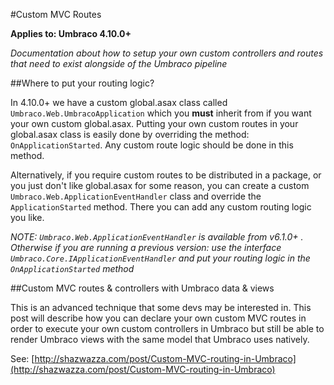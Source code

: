 #Custom MVC Routes

**Applies to: Umbraco 4.10.0+**

_Documentation about how to setup your own custom controllers and routes that need to exist alongside of the Umbraco pipeline_

##Where to put your routing logic?

In 4.10.0+ we have a custom global.asax class called `Umbraco.Web.UmbracoApplication` which you **must** inherit from if you want your own custom global.asax. Putting your own custom routes in your global.asax class is easily done by overriding the method: `OnApplicationStarted`. Any custom route logic should be done in this method.

Alternatively, if you require custom routes to be distributed in a package, or you just don't like global.asax for some reason, you can create a custom `Umbraco.Web.ApplicationEventHandler` class and override the  `ApplicationStarted` method. There you can add any custom routing logic you like.

*NOTE: `Umbraco.Web.ApplicationEventHandler` is available from v6.1.0+ . Otherwise if you are running a previous version: use the interface `Umbraco.Core.IApplicationEventHandler` and put your routing logic in the `OnApplicationStarted` method*

##Custom MVC routes & controllers with Umbraco data & views

This is an advanced technique that some devs may be interested in. This post will describe how you can declare your own custom MVC routes in order to execute your own custom controllers in Umbraco but still be able to render Umbraco views with the same model that Umbraco uses natively.

See: [http://shazwazza.com/post/Custom-MVC-routing-in-Umbraco](http://shazwazza.com/post/Custom-MVC-routing-in-Umbraco)
